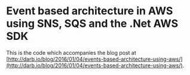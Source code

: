 # Event based architecture in AWS using SNS, SQS and the .Net AWS SDK

This is the code which accompanies the blog post at [http://darb.io/blog/2016/01/04/events-based-architecture-using-aws/](http://darb.io/blog/2016/01/04/events-based-architecture-using-aws/).